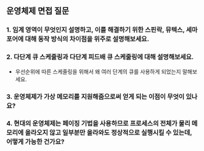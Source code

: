 ## 운영체제 면접 질문

### 1. 임계 영역이 무엇인지 설명하고, 이를 해결하기 위한 스핀락, 뮤텍스, 세마포어에 대해 동작 방식의 차이점을 위주로 설명해보세요.

### 2. 다단계 큐 스케줄링과 다단계 피드배 큐 스케줄링에 대해 설명해보세요.
- 우선순위에 따른 스케줄링을 위해서 왜 여러 단계의 큐를 사용하게 되었는지 말해보세요.

### 3. 운영체제가 가상 메모리를 지원해줌으로써 얻게 되는 이점이 무엇이 있나요?

### 4. 현대의 운영체제는 페이징 기법을 사용하므로 프로세스의 전체가 물리 메모리에 올라오지 않고 일부분만 올라와도 정상적으로 실행시킬 수 있는데, 어떻게 가능한 건가요?